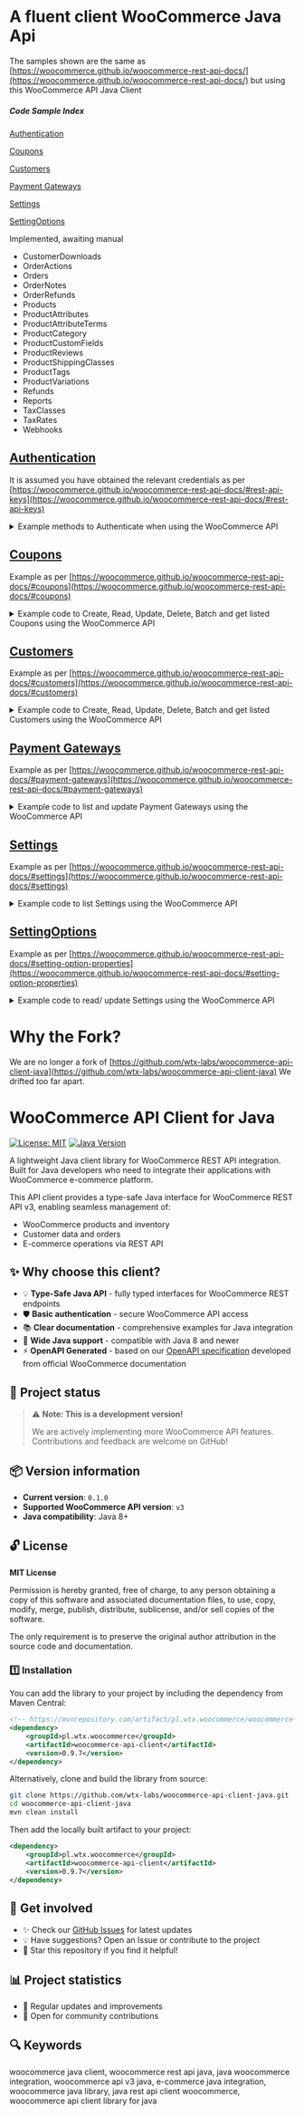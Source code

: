 
# A fluent client WooCommerce Java Api

The samples shown are the same as [https://woocommerce.github.io/woocommerce-rest-api-docs/](https://woocommerce.github.io/woocommerce-rest-api-docs/) but using this WooCommerce API Java Client

##### Code Sample Index  
[Authentication](README.md#authentication)

[Coupons](README.md#coupons)

[Customers](README.md#customers)

[Payment Gateways](README.md#payment-gateways)

[Settings](README.md#settings)

[SettingOptions](README.md#setting-options)

Implemented, awaiting manual
<ul>
    <li>CustomerDownloads</li>
<li>OrderActions</li>
<li>Orders</li>
<li>OrderNotes</li>
<li>OrderRefunds</li>
<li>Products</li>
<li>ProductAttributes</li>
<li>ProductAttributeTerms</li>
<li>ProductCategory</li>
<li>ProductCustomFields</li>
<li>ProductReviews</li>
<li>ProductShippingClasses</li>
<li>ProductTags</li>
<li>ProductVariations</li>
<li>Refunds</li>
<li>Reports</li>
<li>TaxClasses</li>
<li>TaxRates</li>
<li>Webhooks</li>
</ul>


## [Authentication](#authentication) 
It is assumed you have obtained the relevant credentials as per [https://woocommerce.github.io/woocommerce-rest-api-docs/#rest-api-keys](https://woocommerce.github.io/woocommerce-rest-api-docs/#rest-api-keys)
<details>
<summary>Example methods to Authenticate when using the WooCommerce API</summary>
    
```java
private void authentication(){

    /** The simplest method is to place a file under ~/woocommerce-api/config.json 
    {
       "website": "example.com",
       "api": "/wp-json/wc/v3",
       "key": "myverysecretkeythatIgotfrommywoocommerceinstallation",
       "secret": "myverysecretsecretthatIgotfrommywoocommerceinstallation"
    }
    **/

    /**Alternatively we can...*/
    Message message = WooCommerce.Authentication()
        .https().
        .setWebsite("example.com")
        .setApiPath("/wp-json/wc/v3")
        .setKey("myverysecretkeythatIgotfrommywoocommerceinstallation")
        .setSecret("myverysecretsecretthatIgotfrommywoocommerceinstallation")
        .getResponse();

    /** Please note we have not implemented "Authentication over HTTP". We should not be retrieving customer detail's unencrypted **/
}
```

</details>

## [Coupons](#coupons) 
Example as per [https://woocommerce.github.io/woocommerce-rest-api-docs/#coupons](https://woocommerce.github.io/woocommerce-rest-api-docs/#coupons)

<details>
<summary>Example code to Create, Read, Update, Delete, Batch and get listed Coupons using the WooCommerce API</summary>
    
```java
private void coupons() {
    /** Create **/
    Created<Coupon> created = WooCommerce.Coupons().create()
                        .setCode("10off")
                        .setDiscountType("percent")
                        .setAmount(new BigDecimal(10))
                        .setIndividualUse(true)
                        .setExcludeSaleItems(true)
                        .setMinimumAmount(new BigDecimal(100.00))
                        .getResponse();
    /**Read**/
    Read<Coupon> read = WooCommerce.Coupons().read(719).getResponse();

    /**Update**/
    Updated<Coupon> updated = WooCommerce.Coupons().update(719)
                        .setAmount(new BigDecimal(15))
                        .getResponse();
    /**Delete**/
    Deleted<Coupon> deleted = WooCommerce.Coupons().delete(719, true).getResponse();

    /**List All**/
    Listed<Coupon> listed = WooCommerce.Coupons().listing().getResponse();

    /** Batch [Create, Update, Delete]**/
    Batched<Coupon> batched = WooCommerce.Coupons().batch()
                        .addCreator(
                            WooCommerce.Coupons().create()
                                .setCode("20off")
                                .setDiscountType("percent")
                                .setAmount(new BigDecimal(20))
                                .setIndividualUse(true)
                                .setExcludeSaleItems(true)
                                .setMinimumAmount(new BigDecimal(100.00))
                        )
                        .addCreator(
                            WooCommerce.Coupons().create()
                                .setCode("30off")
                                .setDiscountType("percent")
                                .setAmount(new BigDecimal(30))
                                .setIndividualUse(true)
                                .setExcludeSaleItems(true)
                                .setMinimumAmount(new BigDecimal(400.00))
                        )
                        .addUpdater(
                            WooCommerce.Coupons().update(719)
                                .setMinimumAmount(new BigDecimal(50))
                        )
                        .addDeleter(
                            WooCommerce.Coupons().delete(720, true)
                        )
                        .getResponse();
}
```
</details>

## [Customers](#customers)
Example as per [https://woocommerce.github.io/woocommerce-rest-api-docs/#customers](https://woocommerce.github.io/woocommerce-rest-api-docs/#customers)

<details>
<summary>Example code to Create, Read, Update, Delete, Batch and get listed Customers using the WooCommerce API</summary>
    
```java
private void customers() {
    /** Create **/
    Created<Customer> created = WooCommerce.Customers().create()
                        .setEmail("john.doe@example.co")
                        .setFirstName("John")
                        .setLastName("Doe")
                        .setUsername("john.doe")
                        .setPassword("shh")
                        .setBilling(new Billing()
                            .firstName("John")
                            .lastName("Doe")
                            .company("")
                            .address1("969 Market Street")
                            .address2("")
                            .city("San Fancisco")
                            .state("CA")
                            .postcode("94103")
                            .email("john.doe@example.com")
                            .phone("(555) 555-5555")
                        ).setShipping(new Shipping()
                            .firstName("John")
                            .lastName("Doe")
                            .company("")
                            .address1("969 Market")
                            .address2("")
                            .city("San Francisco")
                            .state("CA")
                            .postcode("94103")
                            .country("US")
                        )
                        .getResponse();
    /**Read**/
    Read<Customer> read = WooCommerce.Customers().read(25).getResponse();

    /**Update**/
    Updated<Customer> updated = WooCommerce.Customers().update(25)
                        .setFirstName("James")
                        .setShipping(
                            new Shipping().firstName("James")
                        )
                        .getResponse();
    /**Delete**/
    Deleted<Customer> deleted = WooCommerce.Customers().delete(25, true).getResponse();

    /**List All**/
    Listed<Customer> listed = WooCommerce.Customers().listing().getResponse();

    /**Search**/
    Listed<Customer> listed = WooCommerce.Customers().listing().setEmail("john.doe@example.com").getResponse();

    /** Batch [Create, Update, Delete]**/
    Batched<Customer> batched = WooCommerce.Customers().batch()
                        .addCreator(
                            WooCommerce.Customers().create()
                                .setEmail("jane.doe@example.com")
                                .setFirstName("Jane")
                                .setLastName("Doe")
                                .setUsername("jane.doe")
                                .setBilling(new Billing()
                                    .firstName("Jane")
                                    .lastName("Doe")
                                    .company("")
                                    .address1("969 Market Street")
                                    .address2("")
                                    .city("San Fancisco")
                                    .state("CA")
                                    .postcode("94103")
                                    .email("jane.doe@example.com")
                                    .phone("(555) 555-5555")
                                )
                                .setShipping(new Shipping()
                                    .firstName("John")
                                    .lastName("Doe")
                                    .company("")
                                    .address1("969 Market")
                                    .address2("")
                                    .city("San Francisco")
                                    .state("CA")
                                    .postcode("94103")
                                    .country("US")
                                )
                        )
                        .addCreator(
                            WooCommerce.Customers().create()
                                .setEmail("joao.silva2@example.com")
                                .setFirstName("Joao")
                                .setLastName("Silva")
                                .setUsername("joao.silva")
                                .setBilling(new Billing()
                                    .firstName("Joao")
                                    .lastName("Silva")
                                    .company("")
                                    .address1("Av. Brasil, 43")
                                    .address2("")
                                    .city("Rio de Janeiro")
                                    .state("RJ")
                                    .postcode("12345-000")
                                    .country("BR")
                                    .email("joao.silva2@example.com")
                                    .phone("(555) 555-5555")
                                )
                                .setShipping(new Shipping()
                                    .firstName("Joao")
                                    .lastName("Silva")
                                    .company("")
                                    .address1("Av. Brasil, 43")
                                    .address2("")
                                    .city("Rio de Janeiro")
                                    .state("RJ")
                                    .postcode("12345-000")
                                    .country("BR")
                                )
                        )
                        .addUpdater(
                            WooCommerce.Customers().update(26)
                                .setBilling(new Billing()
                                    .phone("(11) 1111-1111")
                        )
                        .addDeleter(
                            WooCommerce.Customers().delete(21, true)
                        )
                        .getResponse();
}
```

</details>

## [Payment Gateways](#payment-gateways)

Example as per [https://woocommerce.github.io/woocommerce-rest-api-docs/#payment-gateways](https://woocommerce.github.io/woocommerce-rest-api-docs/#payment-gateways)

<details>
<summary>Example code to list and update Payment Gateways using the WooCommerce API</summary>
    
```java
private void paymentGateways() {

    /*Read*/
    Read<PaymentGateway> gateway = WooCommerce.PaymentGateways().read("woocommerce_payments").getResponse();
    System.out.println(gateway.getResult().toJson(true)); //pretty print

    /**List All**/
    Listed<PaymentGateway> gateways = WooCommerce.PaymentGateways().listing().getResponse();
    for (PaymentGateway s : gateways.getResult()){
        System.out.println(s.toJson(true)); //pretty print
    }

    /*Update*/
    Updated<PaymentGateway> update = WooCommerce.PaymentGateways().update("woocommerce_payments")
                .setEnable(true).getResponse();
}
```
</details>

## [Settings](#settings)
Example as per [https://woocommerce.github.io/woocommerce-rest-api-docs/#settings](https://woocommerce.github.io/woocommerce-rest-api-docs/#settings)

<details>
<summary>Example code to list Settings using the WooCommerce API</summary>
    
```java
private void settings() {

    /**List All**/
    Listed<Setting> listing = WooCommerce.Settings().listing().getResponse();
    for (Setting s : listing.getResult()){
        System.out.println(s.toJson().replace("},{", "},\n{"));
    }
}
```
</details>

## [SettingOptions](#setting-options)
Example as per [https://woocommerce.github.io/woocommerce-rest-api-docs/#setting-option-properties](https://woocommerce.github.io/woocommerce-rest-api-docs/#setting-option-properties)

<details>
<summary>Example code to read/ update Settings using the WooCommerce API</summary>
    
```java
private void settingOptions() {

    /** Read a specific option**/
    Read<SettingOption> read = WooCommerce.SettingOptions()
            .read("general", "woocommerce_allowed_countries")
            .getResponse();
    System.out.println(read.getResult().toJson());

    /**List All**/
    Listed<SettingOption> listingOption = WooCommerce.SettingOptions()
            .listing("general")
            .getResponse();
    for (SettingOption s : listingOption.getResult()){
        System.out.println(s.toJson().replace("},{", "},\n{"));
    }

    /**Update**/
    WooCommerce.SettingOptions()
        .update("general", "woocommerce_allowed_countries")
        .setValue("all_except")
        .getResponse();

    /*Batch*/
    WooCommerce.SettingOptions().batch("general")
        .addUpdater(
            WooCommerce.SettingOptions()
                .update("ignoredInBatch", "woocommerce_allowed_countries")
                .setValue("all_except")
        )
        .getResponse();

}
```
</details>

# Why the Fork?

We are no longer a fork of [https://github.com/wtx-labs/woocommerce-api-client-java](https://github.com/wtx-labs/woocommerce-api-client-java)
We drifted too far apart. 

# WooCommerce API Client for Java

[![License: MIT](https://img.shields.io/badge/License-MIT-yellow.svg)](https://opensource.org/licenses/MIT)
[![Java Version](https://img.shields.io/badge/Java-8%2B-blue)](https://www.java.com)

A lightweight Java client library for WooCommerce REST API integration. Built for Java developers who need to integrate their applications with WooCommerce e-commerce platform.

This API client provides a type-safe Java interface for WooCommerce REST API v3, enabling seamless management of:
- WooCommerce products and inventory
- Customer data and orders
- E-commerce operations via REST API

## ✨ Why choose this client?

- 💡 **Type-Safe Java API** - fully typed interfaces for WooCommerce REST endpoints
- 🛡️ **Basic authentication** - secure WooCommerce API access
- 📚 **Clear documentation** - comprehensive examples for Java integration
- 🚀 **Wide Java support** - compatible with Java 8 and newer
- ⚡ **OpenAPI Generated** - based on our [OpenAPI specification](https://github.com/wtx-labs/woocommerce-api-openapi-specification) developed from official WooCommerce documentation

## 🚨 Project status

> ⚠️ **Note: This is a development version!**
> 
> We are actively implementing more WooCommerce API features.
> Contributions and feedback are welcome on GitHub!

## 📦 Version information

- **Current version**: `0.1.0`
- **Supported WooCommerce API version**: `v3`
- **Java compatibility**: Java 8+

## 🔓 License

**MIT License**

Permission is hereby granted, free of charge, to any person obtaining a copy of this software and associated documentation files, to use, copy, modify, merge, publish, distribute, sublicense, and/or sell copies of the software.

The only requirement is to preserve the original author attribution in the source code and documentation.

### 1️⃣ Installation

You can add the library to your project by including the dependency from Maven Central:
```xml
<!-- https://mvnrepository.com/artifact/pl.wtx.woocommerce/woocommerce-api-client -->
<dependency>
    <groupId>pl.wtx.woocommerce</groupId>
    <artifactId>woocommerce-api-client</artifactId>
    <version>0.9.7</version>
</dependency>
```

Alternatively, clone and build the library from source:

```sh
git clone https://github.com/wtx-labs/woocommerce-api-client-java.git
cd woocommerce-api-client-java
mvn clean install
```

Then add the locally built artifact to your project:

```xml
<dependency>
    <groupId>pl.wtx.woocommerce</groupId>
    <artifactId>woocommerce-api-client</artifactId>
    <version>0.9.7</version>
</dependency>
```

## 🔗 Get involved

- ✨ Check our [GitHub Issues](https://github.com/christwinn/woocommerce-api-client-java/issues) for latest updates
- 💡 Have suggestions? Open an Issue or contribute to the project
- 🌟 Star this repository if you find it helpful!

## 📊 Project statistics

- 🔄 Regular updates and improvements
- 👥 Open for community contributions

## 🔍 Keywords

woocommerce java client, woocommerce rest api java, java woocommerce integration, woocommerce api v3 java, e-commerce java integration, woocommerce java library, java rest api client woocommerce, woocommerce api client library for java

